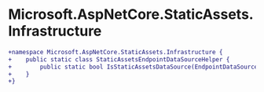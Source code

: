 # Microsoft.AspNetCore.StaticAssets.Infrastructure

``` diff
+namespace Microsoft.AspNetCore.StaticAssets.Infrastructure {
+    public static class StaticAssetsEndpointDataSourceHelper {
+        public static bool IsStaticAssetsDataSource(EndpointDataSource dataSource, string? staticAssetsManifestPath = null);
+    }
+}
```
